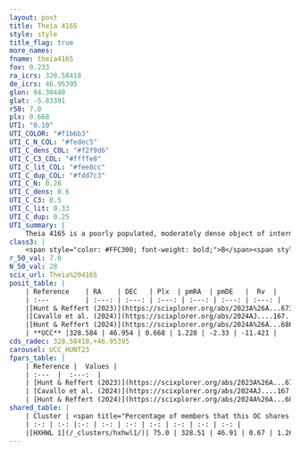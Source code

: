 ```yaml
---
layout: post
title: Theia 4165
style: style
title_flag: true
more_names: 
fname: theia4165
fov: 0.233
ra_icrs: 328.58418
de_icrs: 46.95395
glon: 94.30448
glat: -5.83391
r50: 7.0
plx: 0.668
UTI: "0.10"
UTI_COLOR: "#f1b6b3"
UTI_C_N_COL: "#fedec5"
UTI_C_dens_COL: "#f2f9d6"
UTI_C_C3_COL: "#ffffe8"
UTI_C_lit_COL: "#fee8cc"
UTI_C_dup_COL: "#fdd7c3"
UTI_C_N: 0.28
UTI_C_dens: 0.6
UTI_C_C3: 0.5
UTI_C_lit: 0.33
UTI_C_dup: 0.25
UTI_summary: |
    Theia 4165 is a poorly populated, moderately dense object of intermediate C3 quality. It was recently reported in the literature.<br><br><span style="color: #99180f; font-weight: bold;">Warning: </span>This is possibly a duplicated object, which shares a significant percentage of members with at least one previously reported entry.
class3: |
    <span style="color: #FFC300; font-weight: bold;">B</span><span style="color: #FFC300; font-weight: bold;">B</span>
r_50_val: 7.0
N_50_val: 28
scix_url: Theia%204165
posit_table: |
    | Reference    | RA    | DEC   | Plx  | pmRA  | pmDE   |  Rv  |
    | :---         | :---: | :---: | :---: | :---: | :---: | :---: |
    |[Hunt & Reffert (2023)](https://scixplorer.org/abs/2023A%26A...673A.114H) | 328.586 | 46.965 | 0.67 | 1.245 | -2.368 | -11.527 |
    |[Cavallo et al. (2024)](https://scixplorer.org/abs/2024AJ....167...12C) | 328.123 | 46.817 | 0.67 | -- | -- | -- |
    |[Hunt & Reffert (2024)](https://scixplorer.org/abs/2024A%26A...686A..42H) | 328.586 | 46.965 | 0.67 | 1.245 | -2.368 | -11.527 |
    | **UCC** |328.584 | 46.954 | 0.668 | 1.228 | -2.33 | -11.421 | 
cds_radec: 328.58418,+46.95395
carousel: UCC_HUNT23
fpars_table: |
    | Reference |  Values |
    | :---  |  :---:  |
    | [Hunt & Reffert (2023)](https://scixplorer.org/abs/2023A%26A...673A.114H) | `AV50=0.449, diffAV50=0.774, MOD50=10.778, logAge50=8.783` |
    | [Cavallo et al. (2024)](https://scixplorer.org/abs/2024AJ....167...12C) | `AV50=0.81, dMod50=10.92, logAge50=8.53, [Fe/H]50=0.34` |
    | [Hunt & Reffert (2024)](https://scixplorer.org/abs/2024A%26A...686A..42H) | `MassJ=102.873` |
shared_table: |
    | Cluster | <span title="Percentage of members that this OC shares with the ones listed">%</span>   | RA   | DEC   | Plx   | pmRA  | pmDE  | Rv | UTI |
    | :-: | :-: |:-: | :-: | :-: | :-: | :-: | :-: | :-: |
    |[HXHWL 1](/_clusters/hxhwl1/)| 75.0 | 328.51 | 46.91 | 0.67 | 1.26 | -2.34 | -13.97 |0.2 |
---
```

